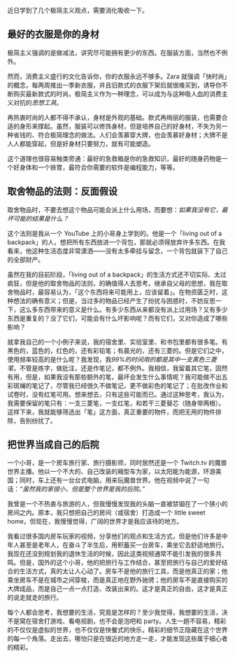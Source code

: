 
近日学到了几个极简主义观点，需要消化吸收一下。

<!--more-->

## 最好的衣服是你的身材

极简主义强调的是做减法，讲究尽可能拥有更少的东西。在服装方面，当然也不例外。

然而，消费主义盛行的文化告诉你，你的衣服永远不够多。Zara 就强调「快时尚」的概念，每两周推出一季新衣服，并且旧款式的衣服下架后就很难买到，诱导你不断购买最新款式的时尚。极简主义作为一种理念，可以成为与这种吸人血的消费主义对抗的*思想工具*。

再热衷时尚的人都不得不承认，身材是外观的基础。款式再绚丽的服装，也需要合适的身形来撑起。虽然，服装可以修饰身材，但是培养自己的好身材，不失为另一种省钱的、符合极简理念的做法。人们会羡慕穿大牌，也会羡慕好身材；大牌不是人人都能穿起，但是好身材只要努力，就有可能塑造。

这个道理也很容易触类旁通：最好的急救箱是你的急救知识，最好的随身药物是一个好身体和一个铁胃，最符合你需要的软件是编程能力，等等。

## 取舍物品的法则：反面假设

取舍物品时，不要去想这个物品可能会派上什么用场，而要想：*如果我没有它，最坏可能的结果是什么？*

这个法则是我从一个 YouTube 上的小哥身上学到的。他是一个「living out of a backpack」的人，想把所有东西放进一个背包，那就必须得放弃许多东西。在我看来，他这种生活态度非常潇洒——没有太多牵挂与留念，一个背包就装下了自己的全部财产。

虽然在我的目前阶段，「living out of a backpack」的生活方式还不切实际、太过疯狂，但是他的取舍物品的法则，的确值得人去思考。继承自父母的思想，我在取舍物品时，最容易认为，「这个东西将来可能用上，应该留着」。在物资匮乏时，这种想法的确有意义；但是，当过多的物品已经产生了纷扰与困惑时，不妨反思一下，这么多东西带来的意义是什么。有多少东西从来都没有派上过用场？又有多少东西是重复的？没了它们，可能会有什么坏影响呢？而有它们，又对你造成了哪些影响？

就拿我自己的一个小例子来说，我的宿舍里、实验室里、和书包里都有很多笔。有黑色的，蓝色的，红色的，还有彩铅笔；有晨光的，还有三菱的。但是它们之中，使用频率较高的是什么呢？我发现，我*99%的时间用的都是其中一支黑色三菱笔*，不管是练字，做批注，还是作笔记，都不例外。我相信，我留着其它笔，固然有用，但是，如果我没有那些额外的笔，最坏会发生什么事情呢？我可能做不出五彩斑斓的笔记了，尽管我已经很久不做笔记，更不做彩色的笔记了；在批改作业和试卷时，没有红笔可用。想来想去，只有这些可能而已。通过这种思考，我认为，我需要保留的笔只有：一支三菱笔，一支红笔，和若干三菱替芯（随身带两根）。这样下来，我就能够筛选出「笔」这方面，真正重要的物件，而把无用的物件排除，告别纷扰了。

## 把世界当成自己的后院

一个小哥，是一个房车旅行家、旅行摄影师，同时居然还是一个 Twitch.tv 的魔兽世界主播。他以一个不大的、自己改装的厢型车为家，以太阳能为能源，环游美国；同时，车上还有一台台式电脑，用来玩魔兽世界。他在视频中说了一句话：*“虽然我的家很小，但是整个世界是我的后院。”*

我曾是一个不热衷与旅游的人，但我慢慢发现我的头脑一直被禁锢在了一个狭小的房间之内。原本，我只想把自己的房间（或宿舍）打造成一个 little sweet home，但现在，我慢慢觉得，广阔的世界才是我应该待的地方。

我看过很多国内房车玩家的视频，分享他们的观点和生活方式，但是他们许多是中年人甚至是老年人，在奋斗了半生后，用积蓄买一台房车，乘坐它去舒适地旅行。我现在还没到规划我的退休生活的时候，因此这类视频通常不能引发我的很多共鸣。但是，国外的这个小哥，他的把旅行与工作结合，甚至把旅行与自己的爱好结合的生活方式，真的太让人心动了。房车不是他的旅行工具，而是他真正的家；他乘坐房车不是在城市之间穿梭，而是真正地在野外驰骋；他的房车不是直接购买的大牌成品，而是自己一点一点打造、改装出来的。这才是真正的自由，这才是真正的说走就走的旅行。

每个人都会思考，我想要的生活，究竟是怎样的？至少我觉得，我想要的生活，决不是窝在宿舍打游戏、看电视剧，也不会是泡吧和 party。人生一趟不容易，精彩的不仅仅是虚拟的世界，也不仅仅是快餐式的快乐，精彩的细节正隐藏在这个世界的每一个角落。走出去，哪怕只是在很近的地方走一走，才能发现这些属于细心者的精彩。